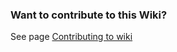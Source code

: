 ### Want to contribute to this Wiki?

See page [Contributing to wiki](https://github.com/torriem/wiki/Contributing-to-Wiki)
